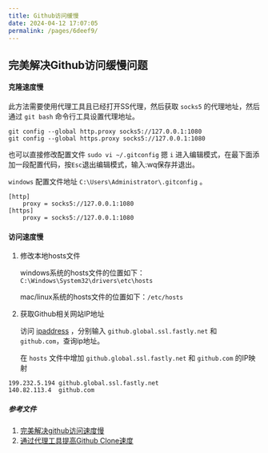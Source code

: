 ```yaml
---
title: Github访问缓慢
date: 2024-04-12 17:07:05
permalink: /pages/6deef9/
---
```

## 完美解决Github访问缓慢问题

#### 克隆速度慢

此方法需要使用代理工具且已经打开SS代理，然后获取 ``socks5`` 的代理地址，然后通过 ``git bash`` 命令行工具设置代理地址。
```
git config --global http.proxy socks5://127.0.0.1:1080
git config --global https.proxy socks5://127.0.0.1:1080
```

也可以直接修改配置文件 ``sudo vi ~/.gitconfig`` 摁 `i` 进入编辑模式，在最下面添加一段配置代码，按`Esc`退出编辑模式，输入:wq保存并退出。

``windows`` 配置文件地址 ``C:\Users\Administrator\.gitconfig`` 。

```
[http]
	proxy = socks5://127.0.0.1:1080
[https]
	proxy = socks5://127.0.0.1:1080
```

#### 访问速度慢

1. 修改本地hosts文件

   windows系统的hosts文件的位置如下：`C:\Windows\System32\drivers\etc\hosts`

   mac/linux系统的hosts文件的位置如下：`/etc/hosts`

2. 获取Github相关网站IP地址

   访问 [ipaddress](https://www.ipaddress.com) ，分别输入 `github.global.ssl.fastly.net` 和 `github.com`，查询ip地址。
   
   在 `hosts` 文件中增加 `github.global.ssl.fastly.net` 和 `github.com` 的IP映射

```
199.232.5.194 github.global.ssl.fastly.net
140.82.113.4  github.com
```

##### 参考文件

1. [完美解决github访问速度慢](https://www.cnblogs.com/knuzy/p/9415243.html)
2. [通过代理工具提高Github Clone速度](https://github.com/jaywcjlove/handbook/blob/master/other/%E9%80%9A%E8%BF%87%E4%BB%A3%E7%90%86%E5%B7%A5%E5%85%B7%E6%8F%90%E9%AB%98Github%20Clone%E9%80%9F%E5%BA%A6.md)


